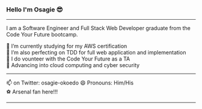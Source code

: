 ### Hello I'm Osagie 😎

<hr>

I am a Software Engineer and Full Stack Web Developer graduate from the Code Your Future bootcamp. 

 🔭 I’m currently studying for my AWS certification <br>
 💯 I’m also perfecting on TDD for full web application and implementation <br>
 👯 I do vounteer with the Code Your Future as a TA <br>
 🚀 Advancing into cloud computing and cyber security
 
 <hr>
 
 📫 on Twitter: osagie-okoedo
 😄 Pronouns: Him/His <br>
 ⚽ Arsenal fan here!!!

<hr>
